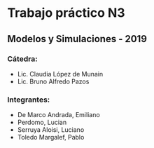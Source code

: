 # Trabajo práctico N3
## Modelos y Simulaciones - 2019

### Cátedra:
- Lic. Claudia López de Munain
- Lic. Bruno Alfredo Pazos

### Integrantes:
- De Marco Andrada, Emiliano
- Perdomo, Lucian
- Serruya Aloisi, Luciano
- Toledo Margalef, Pablo